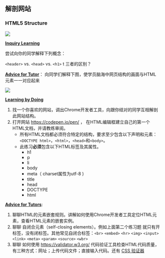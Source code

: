 ## 解剖网站

### HTML5 Structure

![](http://ocuwjo7n4.bkt.clouddn.com/blog/2017-05-27-093547.jpg)

**<u>Inquiry Learning</u>**

尝试向你的同学解释下列概念：

`<header>` vs. `<head>` vs. `<h1>` t 三者的区别？

**<u>Advice for Tutor</u>**： 向同学们解释下图，使学员脑海中网页结构的画面与HTML元素一一对应起来

![](http://ocuwjo7n4.bkt.clouddn.com/blog/2017-05-27-091645.jpg)

<u>**Learning by Doing**</u>

1. 找一个你喜欢的网站，调出Chrome开发者工具，向跟你结对的同学互相解剖此网站结构。
2. 打开网站 https://codepen.io/pen/ ， 在HTML编辑框建立自己的第一个HTML文档，并请教练审阅。
   - 所有HTML文档都必须符合特定的结构，要求至少包含以下声明和元素：`<DOCTYPE html>`，`<html>`，`<head>`和`<body>`。
   - 此练习**必须**包含以下HTML标签及其属性。
     - h1
     - p
     - li
     - body
     - meta（ charset属性为utf-8 )
     - title
     - head
     - DOCTYPE
     - html

**<u>Advice for Tutors</u>**:

1. 聊聊HTML的元素嵌套规则。讲解如何使用Chrome开发者工具定位HTML元素，查看HTML元素的嵌套实例。
2. 聊聊 自闭合元素（self-closing elements）。例如上面第二个练习题 <meta> 就只有开标签，没有闭标签。其他常见自闭合标签：`<br>`  `<embed>` `<hr>` `<img>` `<input>` `<link>` `<meta>` `<param>` `<source>` `<wbr>`
3. 聊聊 如何使用 https://validator.w3.org/ 代码验证工具检查HTML代码质量，有三种方式：网址；上传代码文件；直接输入代码。还有 [CSS 验证器](http://jigsaw.w3.org/css-validator/)
